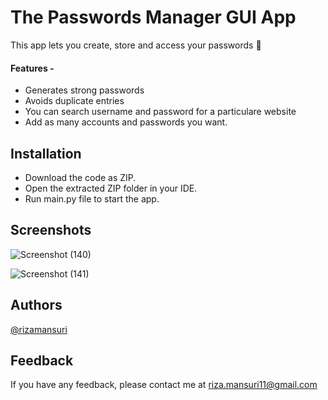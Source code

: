 
# The Passwords Manager GUI App

This app lets you create, store and access your passwords 🔐
#### Features -
  - Generates strong passwords
  - Avoids duplicate entries
  - You can search username and password for a particulare website
  - Add as many accounts and passwords you want.

## Installation

- Download the code as ZIP.
- Open the extracted ZIP folder in your IDE.
- Run main.py file to start the app.

## Screenshots

![Screenshot (140)](https://github.com/rizamansuri/Day_29_The_Password_Manager_GUI_App/assets/37615383/281552ea-591a-4ecd-bacd-8690e08b3c62)

![Screenshot (141)](https://github.com/rizamansuri/Day_29_The_Password_Manager_GUI_App/assets/37615383/a638d593-0825-44a7-a35c-4776d481f9f5)




## Authors

[@rizamansuri](https://www.github.com/rizamansuri)

## Feedback

If you have any feedback, please contact me at riza.mansuri11@gmail.com
